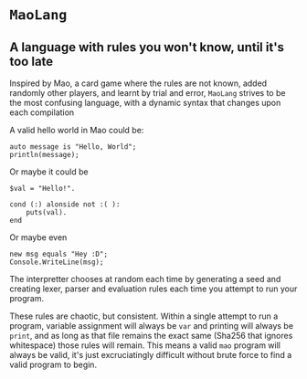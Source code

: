 # `MaoLang`
## A language with rules you won't know, until it's too late

Inspired by Mao, a card game where the rules are not known, added randomly other players, and learnt by trial and error, `MaoLang` strives to be the most confusing language, with a dynamic syntax that changes upon each compilation

A valid hello world in Mao could be:

```
auto message is "Hello, World";
println(message);
```

Or maybe it could be 

```
$val = "Hello!".

cond (:) alonside not :( ):
    puts(val).
end
```

Or maybe even 

```
new msg equals "Hey :D";
Console.WriteLine(msg);
```

The interpretter chooses at random each time by generating a seed and creating lexer, parser and evaluation rules each time you attempt to run your program.

These rules are chaotic, but consistent. Within a single attempt to run a program, variable assignment will always be `var` and printing will always be `print`, and as long as that file remains the exact same (Sha256 that ignores whitespace) those rules will remain. This means a valid `mao` program will always be valid, it's just excruciatingly difficult without brute force to find a valid program to begin.
